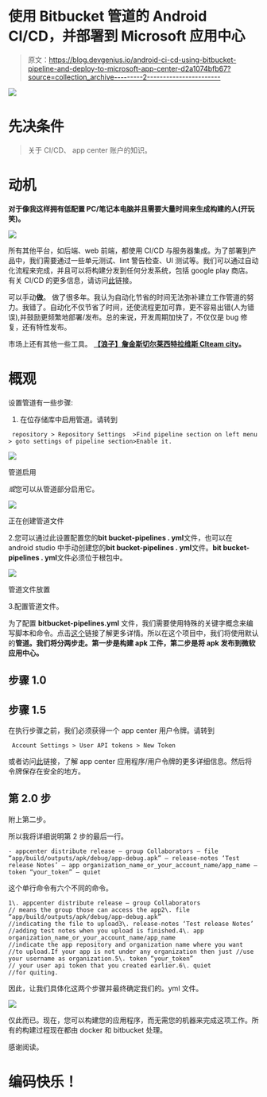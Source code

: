 # 使用 Bitbucket 管道的 Android CI/CD，并部署到 Microsoft 应用中心

> 原文：<https://blog.devgenius.io/android-ci-cd-using-bitbucket-pipeline-and-deploy-to-microsoft-app-center-d2a1074bfb67?source=collection_archive---------2----------------------->

![](img/485fe38449f3604f1032961789b2066c.png)

# 先决条件

> 关于 CI/CD、
> app center 账户的知识。

# 动机

**对于像我这样拥有低配置 PC/笔记本电脑并且需要大量时间来生成构建的人(开玩笑)。**

![](img/7a3adddc3d36b49ecc7cb245c0b947f3.png)

所有其他平台，如后端、web 前端，都使用 CI/CD 与服务器集成。为了部署到产品中，我们需要通过一些单元测试、lint 警告检查、UI 测试等。我们可以通过自动化流程来完成，并且可以将构建分发到任何分发系统，包括 google play 商店。有关 CI/CD 的更多信息，请访问[此](https://www.infoworld.com/article/3271126/what-is-cicd-continuous-integration-and-continuous-delivery-explained.html)链接。

可以手动**做**。
做了很多年。我认为自动化节省的时间无法弥补建立工作管道的努力。我错了。自动化不仅节省了时间，还使流程更加可靠，更不容易出错(人为错误),并鼓励更频繁地部署/发布。总的来说，开发周期加快了，不仅仅是 bug 修复，还有特性发布。

市场上还有其他一些工具。 [**【浪子】**](https://fastlane.tools/)[**詹金斯**](https://www.jenkins.io/)[**切尔莱西**](https://circleci.com/)[**特拉维斯 CI**](https://www.travis-ci.com/)[**team city**](https://www.jetbrains.com/teamcity/)**。**

# 概观

设置管道有一些步骤:

1.  在位存储库中启用管道。请转到

```
 repository > Repository Settings  >Find pipeline section on left menu > goto settings of pipeline section>Enable it.
```

![](img/9b1d091ccd7b30af0b4f9e582b7c303b.png)

管道启用

*或*您可以从管道部分启用它。

![](img/5530ade04713380ff64c78427e55557b.png)

正在创建管道文件

2.您可以通过此设置配置您的**bit bucket-pipelines . yml**文件，也可以在 android studio 中手动创建您的**bit bucket-pipelines . yml**文件。**bit bucket-pipelines . yml**文件必须位于根包中。

![](img/030a8506b5e1598deaae87b8f935bfb5.png)

管道文件放置

3.配置管道文件。

为了配置 **bitbucket-pipelines.yml** 文件，我们需要使用特殊的关键字概念来编写脚本和命令。点击[这个](https://chrisfrewin.medium.com/the-last-bitbucket-pipelines-tutorial-youll-ever-need-mastering-ci-and-cd-28a027fc5e40)链接了解更多详情。所以在这个项目中，我们将使用默认的**管道。我们将分两步走。第一步是构建 apk 工件，第二步是将 apk 发布到微软应用中心。**

## 步骤 1.0

## 步骤 1.5

在执行步骤之前，我们必须获得一个 app center 用户令牌。请转到

```
 Account Settings > User API tokens > New Token 
```

或者访问[此](https://docs.microsoft.com/en-us/appcenter/api-docs/#creating-an-app-center-user-api-token)链接，了解 app center 应用程序/用户令牌的更多详细信息。然后将令牌保存在安全的地方。

## 第 2.0 步

附上第二步。

所以我将详细说明第 2 步的最后一行。

```
- appcenter distribute release — group Collaborators — file “app/build/outputs/apk/debug/app-debug.apk” — release-notes ‘Test release Notes’ — app organization_name_or_your_account_name/app_name — token “your_token” — quiet
```

这个单行命令有六个不同的命令。

```
1\. appcenter distribute release — group Collaborators
// means the group those can access the app2\. file “app/build/outputs/apk/debug/app-debug.apk”
//indicating the file to upload3\. release-notes ‘Test release Notes’
//adding test notes when you upload is finished.4\. app organization_name_or_your_account_name/app_name
//indicate the app repository and organization name where you want //to upload.If your app is not under any organization then just //use your username as organization.5\. token “your_token”
// your user api token that you created earlier.6\. quiet
//for quiting.
```

因此，让我们具体化这两个步骤并最终确定我们的。yml 文件。

![](img/9b6d7a4ccecc484e3bd292ef6ab530ae.png)

仅此而已。现在，您可以构建您的应用程序，而无需您的机器来完成这项工作。所有的构建过程现在都由 docker 和 bitbucket 处理。

感谢阅读。

# 编码快乐！